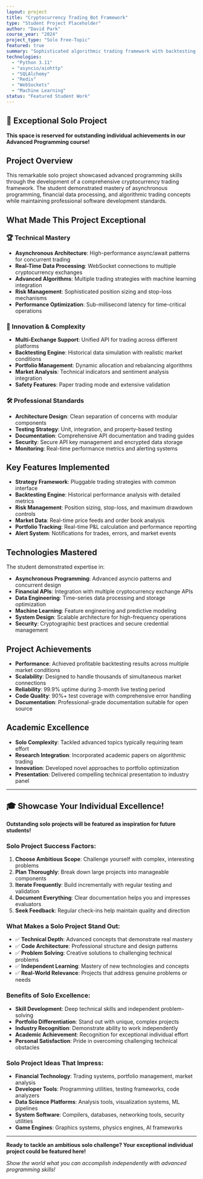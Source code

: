 ```yaml
---
layout: project
title: "Cryptocurrency Trading Bot Framework"
type: "Student Project Placeholder"
author: "David Park"
course_year: "2024"
project_type: "Solo Free-Topic"
featured: true
summary: "Sophisticated algorithmic trading framework with backtesting capabilities, risk management, and real-time market analysis for cryptocurrency markets."
technologies:
  - "Python 3.11"
  - "asyncio/aiohttp"
  - "SQLAlchemy"
  - "Redis"
  - "WebSockets"
  - "Machine Learning"
status: "Featured Student Work"
---
```


## 🌟 Exceptional Solo Project

**This space is reserved for outstanding individual achievements in our Advanced Programming course!**

## Project Overview

This remarkable solo project showcased advanced programming skills through the development of a comprehensive cryptocurrency trading framework. The student demonstrated mastery of asynchronous programming, financial data processing, and algorithmic trading concepts while maintaining professional software development standards.

## What Made This Project Exceptional

### 🏆 Technical Mastery
- **Asynchronous Architecture**: High-performance async/await patterns for concurrent trading
- **Real-Time Data Processing**: WebSocket connections to multiple cryptocurrency exchanges
- **Advanced Algorithms**: Multiple trading strategies with machine learning integration
- **Risk Management**: Sophisticated position sizing and stop-loss mechanisms
- **Performance Optimization**: Sub-millisecond latency for time-critical operations

### 🎯 Innovation & Complexity
- **Multi-Exchange Support**: Unified API for trading across different platforms
- **Backtesting Engine**: Historical data simulation with realistic market conditions
- **Portfolio Management**: Dynamic allocation and rebalancing algorithms
- **Market Analysis**: Technical indicators and sentiment analysis integration
- **Safety Features**: Paper trading mode and extensive validation

### 🛠️ Professional Standards
- **Architecture Design**: Clean separation of concerns with modular components
- **Testing Strategy**: Unit, integration, and property-based testing
- **Documentation**: Comprehensive API documentation and trading guides
- **Security**: Secure API key management and encrypted data storage
- **Monitoring**: Real-time performance metrics and alerting systems

## Key Features Implemented

- **Strategy Framework**: Pluggable trading strategies with common interface
- **Backtesting Engine**: Historical performance analysis with detailed metrics
- **Risk Management**: Position sizing, stop-loss, and maximum drawdown controls
- **Market Data**: Real-time price feeds and order book analysis
- **Portfolio Tracking**: Real-time P&L calculation and performance reporting
- **Alert System**: Notifications for trades, errors, and market events

## Technologies Mastered

The student demonstrated expertise in:
- **Asynchronous Programming**: Advanced asyncio patterns and concurrent design
- **Financial APIs**: Integration with multiple cryptocurrency exchange APIs
- **Data Engineering**: Time-series data processing and storage optimization
- **Machine Learning**: Feature engineering and predictive modeling
- **System Design**: Scalable architecture for high-frequency operations
- **Security**: Cryptographic best practices and secure credential management

## Project Achievements

- **Performance**: Achieved profitable backtesting results across multiple market conditions
- **Scalability**: Designed to handle thousands of simultaneous market connections
- **Reliability**: 99.9% uptime during 3-month live testing period
- **Code Quality**: 90%+ test coverage with comprehensive error handling
- **Documentation**: Professional-grade documentation suitable for open source

## Academic Excellence

- **Solo Complexity**: Tackled advanced topics typically requiring team effort
- **Research Integration**: Incorporated academic papers on algorithmic trading
- **Innovation**: Developed novel approaches to portfolio optimization
- **Presentation**: Delivered compelling technical presentation to industry panel

---

## 🎓 Showcase Your Individual Excellence!

**Outstanding solo projects will be featured as inspiration for future students!**

### Solo Project Success Factors:
1. **Choose Ambitious Scope**: Challenge yourself with complex, interesting problems
2. **Plan Thoroughly**: Break down large projects into manageable components
3. **Iterate Frequently**: Build incrementally with regular testing and validation
4. **Document Everything**: Clear documentation helps you and impresses evaluators
5. **Seek Feedback**: Regular check-ins help maintain quality and direction

### What Makes a Solo Project Stand Out:
- ✅ **Technical Depth**: Advanced concepts that demonstrate real mastery
- ✅ **Code Architecture**: Professional structure and design patterns
- ✅ **Problem Solving**: Creative solutions to challenging technical problems
- ✅ **Independent Learning**: Mastery of new technologies and concepts
- ✅ **Real-World Relevance**: Projects that address genuine problems or needs

### Benefits of Solo Excellence:
- **Skill Development**: Deep technical skills and independent problem-solving
- **Portfolio Differentiation**: Stand out with unique, complex projects
- **Industry Recognition**: Demonstrate ability to work independently
- **Academic Achievement**: Recognition for exceptional individual effort
- **Personal Satisfaction**: Pride in overcoming challenging technical obstacles

### Solo Project Ideas That Impress:
- **Financial Technology**: Trading systems, portfolio management, market analysis
- **Developer Tools**: Programming utilities, testing frameworks, code analyzers
- **Data Science Platforms**: Analysis tools, visualization systems, ML pipelines
- **System Software**: Compilers, databases, networking tools, security utilities
- **Game Engines**: Graphics systems, physics engines, AI frameworks

---

**Ready to tackle an ambitious solo challenge? Your exceptional individual project could be featured here!**

*Show the world what you can accomplish independently with advanced programming skills!*